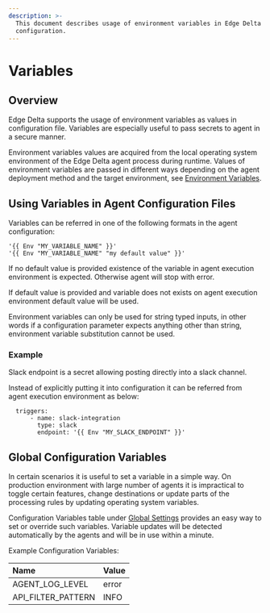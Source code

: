```yaml
---
description: >-
  This document describes usage of environment variables in Edge Delta
  configuration.
---
```


# Variables

## Overview

Edge Delta supports the usage of environment variables as values in configuration file. Variables are especially useful to pass secrets to agent in a secure manner.

Environment variables values are acquired from the local operating system environment of the Edge Delta agent process during runtime. Values of environment variables are passed in different ways depending on the agent deployment method and the target environment, see [Environment Variables](../installation/environment-variables.md).

## Using Variables in Agent Configuration Files

Variables can be referred in one of the following formats in the agent configuration:

```text
'{{ Env "MY_VARIABLE_NAME" }}'
'{{ Env "MY_VARIABLE_NAME" "my default value" }}'
```

If no default value is provided existence of the variable in agent execution environment is expected. Otherwise agent will stop with error.

If default value is provided and variable does not exists on agent execution environment default value will be used.

Environment variables can only be used for string typed inputs, in other words if a configuration parameter expects anything other than string, environment variable substitution cannot be used.

### Example

Slack endpoint is a secret allowing posting directly into a slack channel.

Instead of explicitly putting it into configuration it can be referred from agent execution environment as below:

```text
  triggers:
      - name: slack-integration
        type: slack
        endpoint: '{{ Env "MY_SLACK_ENDPOINT" }}'
```

## Global Configuration Variables

In certain scenarios it is useful to set a variable in a simple way. On production environment with large number of agents it is impractical to toggle certain features, change destinations or update parts of the processing rules by updating operating system variables.

Configuration Variables table under [Global Settings](https://admin.edgedelta.com/global-settings) provides an easy way to set or override such variables. Variable updates will be detected automatically by the agents and will be in use within a minute.

Example Configuration Variables:

| Name | Value |
| :--- | :--- |
| AGENT\_LOG\_LEVEL | error |
| API\_FILTER\_PATTERN | INFO |